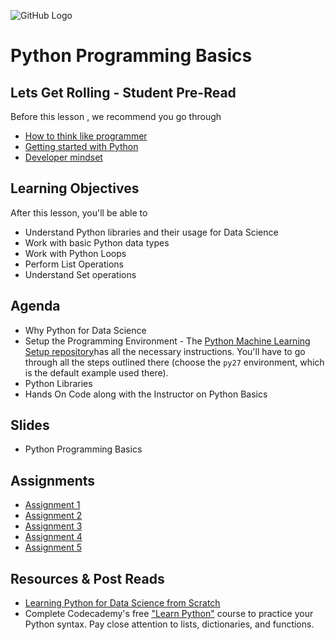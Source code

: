 ![GitHub Logo](https://s3.ap-south-1.amazonaws.com/greyatom-social/GreyAtom-logo.png)

# Python Programming Basics

## Lets Get Rolling - Student Pre-Read
Before this lesson , we recommend you go through
* [How to think like programmer](https://www.udemy.com/how-to-think-like-a-programmer-with-python/)
* [Getting started with Python](https://www.python.org/about/gettingstarted/)
* [Developer mindset](https://www.coursera.org/learn/algorithmic-thinking-1)


## Learning Objectives 

After this lesson, you'll be able to 

* Understand Python libraries and their usage for Data Science
* Work with basic Python data types
* Work with Python Loops
* Perform List Operations
* Understand Set operations

## Agenda

* Why Python for Data Science
* Setup the Programming Environment - The [Python Machine Learning Setup repository](https://github.com/soumendra/python-machinelearning-setup)has all the necessary instructions. You'll have to go through all the steps outlined there (choose the `py27` environment, which is the default example used there).
* Python Libraries
* Hands On Code along with the Instructor on Python Basics

## Slides

* Python Programming Basics


## Assignments 
* [Assignment 1](https://app.commit.live/lesson/fsdse-python-assignment-1)
* [Assignment 2](https://app.commit.live/lesson/fsdse-python-assignment-2)
* [Assignment 3](https://app.commit.live/lesson/fsdse-python-assignment-3)
* [Assignment 4](https://app.commit.live/lesson/fsdse-python-assignment-4)
* [Assignment 5](https://app.commit.live/lesson/fsdse-python-assignment-5)


## Resources & Post Reads

* [Learning Python for Data Science from Scratch](http://choonsiong.com/public/books/Data%20Science%20from%20Scratch.pdf)
* Complete Codecademy's free ["Learn Python"](https://www.codecademy.com/learn/python) course to practice your Python syntax. Pay close attention to lists, dictionaries, and functions.

